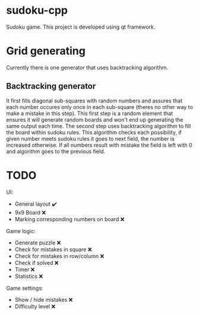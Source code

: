 # sudoku-cpp
Sudoku game. This project is developed using qt framework.

# Grid generating
Currently there is one generator that uses backtracking algorithm.

## Backtracking generator
It first fills diagonal sub-squares with random numbers and assures that each number occures only once in each sub-square (theres no other way to make a mistake in this step). This first step is a random element that ensures it will generate random boards and won't end up generating the same output each time. The second step uses backtracking algorithm to fill the board within sudoku rules. This algorithm checks each possibility, if given number meets sudoku rules it goes to next field, the number is increased otherwise. If all numbers result with mistake the field is left with 0 and algorithm goes to the previous field. 

# TODO
UI:
  - General layout :heavy_check_mark:
  - 9x9 Board :x:
  - Marking corresponding numbers on board :x:

Game logic:
  - Generate puzzle :x:
  - Check for mistakes in square :x:
  - Check for mistakes in row/column :x:
  - Check if solved :x:
  - Timer :x:
  - Statistics :x:
  
Game settings:
  - Show / hide mistakes :x:
  - Difficulty level :x:
